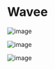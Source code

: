 # Wavee
![image](https://github.com/christosk92/Wavee/assets/13438702/1db1c247-2630-4c65-bf80-58178c980800)

![image](https://github.com/christosk92/Wavee/assets/13438702/a01767cf-fc45-4919-a417-2037fa316bb3)

![image](https://github.com/christosk92/Wavee/assets/13438702/bad8beff-42a3-4b08-8aa5-2188ab090b27)
